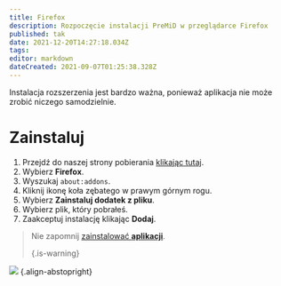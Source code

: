 ```yaml
---
title: Firefox
description: Rozpoczęcie instalacji PreMiD w przeglądarce Firefox
published: tak
date: 2021-12-20T14:27:18.034Z
tags:
editor: markdown
dateCreated: 2021-09-07T01:25:38.328Z
---
```


Instalacja rozszerzenia jest bardzo ważna, ponieważ aplikacja nie może zrobić niczego samodzielnie.

# Zainstaluj
1. Przejdź do naszej strony pobierania [klikając tutaj](https://premid.app/downloads).
2. Wybierz **Firefox**.
3. Wyszukaj `about:addons`.
4. Kliknij ikonę koła zębatego w prawym górnym rogu.
5. Wybierz **Zainstaluj dodatek z pliku**.
6. Wybierz plik, który pobrałeś.
7. Zaakceptuj instalację klikając **Dodaj**.

> Nie zapomnij [zainstalować **aplikacji**](/install).
>
> {.is-warning}

![](https://img.icons8.com/color/2x/firefox.png) {.align-abstopright}
